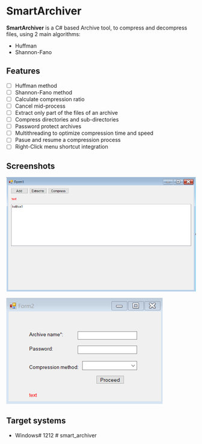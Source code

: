 # SmartArchiver

**SmartArchiver** is a C# based Archive tool, to compress and decompress files, using 2 main algorithms:
- Huffman
- Shannon-Fano

## Features

- [ ] Huffman method
- [ ] Shannon-Fano method
- [ ] Calculate compression ratio
- [ ] Cancel mid-process
- [ ] Extract only part of the files of an archive
- [ ] Compress directories and sub-directories
- [ ] Password protect archives
- [ ] Multithreading to optimize compression time and speed
- [ ] Pasue and resume a compression process
- [ ] Right-Click menu shortcut integration

## Screenshots

![form1](./Assets/Form1.png)

![form2](./Assets/Form2.png)

## Target systems

- Windows#   1 2 1 2 
 
 #   s m a r t _ a r c h i v e r 
 
 